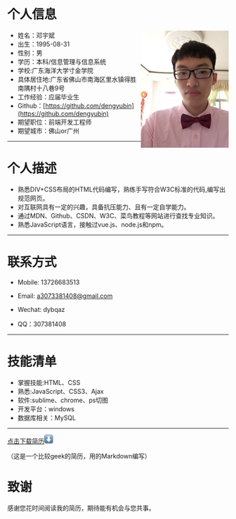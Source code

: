 
# 个人信息
 - 姓名：邓宇斌     <img src='src/images/me1.jpg' align='right' style=' width:200px;height:200 px'/>
 - 出生：1995-08-31
 - 性别：男
 - 学历：本科/信息管理与信息系统
 - 学校:广东海洋大学寸金学院
 - 具体居住地:广东省佛山市南海区里水镇得胜南隅村十八巷9号
 - 工作经验：应届毕业生
 - Github：[https://github.com/dengyubin](https://github.com/dengyubin)
 - 期望职位：前端开发工程师
 - 期望城市：佛山or广州

---
# 个人描述

- 熟悉DIV+CSS布局的HTML代码编写，熟练手写符合W3C标准的代码,编写出规范网页。
- 对互联网具有一定的兴趣，具备抗压能力、且有一定自学能力。
- 通过MDN、Github、CSDN、W3C、菜鸟教程等网站进行查找专业知识。
- 熟悉JavaScript语言，接触过vue.js、node.js和npm。

---
# 联系方式

- Mobile: 13726683513

- Email: a3073381408@gmail.com

- Wechat: dybqaz

- QQ：307381408


---
# 技能清单
- 掌握技能:HTML、CSS
- 熟悉:JavaScript、CSS3、Ajax
- 软件:sublime、chrome、ps切图
- 开发平台：windows
- 数据库相关：MySQL

---
[点击下载简历](src/images/me.pdf)![download](src/images/down.png "下载简历")

（这是一个比较geek的简历，用的Markdown编写）
# 致谢
感谢您花时间阅读我的简历，期待能有机会与您共事。